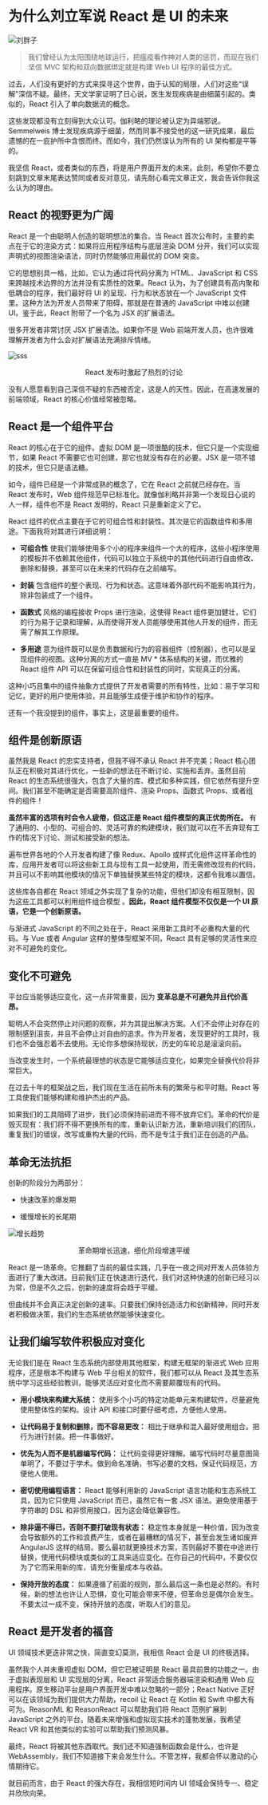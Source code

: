 # 为什么刘立军说 React 是 UI 的未来

![刘胖子](../img/llj.jpg)

> 我们曾经认为太阳围绕地球运行，把瘟疫看作神对人类的惩罚，而现在我们坚信 MVC 架构和双向数据绑定就是构建 Web UI 程序的最佳方式。

过去，人们没有更好的方式来探寻这个世界，由于认知的局限，人们对这些“误解”深信不疑。最终，天文学家证明了日心说，医生发现疾病是由细菌引起的。类似的，React 引入了单向数据流的概念。

这些发现都没有立刻得到大众认可。伽利略的理论被认定为异端邪说。Semmelweis 博士发现疾病源于细菌，然而同事不接受他的这一研究成果，最后遗憾的在一庇护所中含恨而终。而如今，我们仍然误认为所有的 UI 架构都是平等的。

我坚信 React，或者类似的东西，将是用户界面开发的未来。此刻，希望你不要立刻跳到文章末尾表达赞同或者反对意见，请先耐心看完文章正文，我会告诉你我这么认为的理由。

## React 的视野更为广阔

React 是一个由聪明人创造的聪明想法的集合。当 React 首次公布时，主要的卖点在于它的渲染方式：如果将应用程序结构与底层渲染 DOM 分开，我们可以实现声明式的视图渲染语法，同时仍然能够应用最优的 DOM 突变。

它的思想别具一格，比如，它认为通过将代码分离为 HTML、JavaScript 和 CSS 来跨越技术边界的方法并没有实质性的效果。React 认为，为了创建具有高内聚和低耦合的程序，我们最好将 UI 的呈现、行为和状态放在一个 JavaScript 文件里。这种方法为开发人员带来了阻碍，那就是在普通的 JavaScript 中难以创建 UI。鉴于此，React 附带了一个名为 JSX 的扩展语法。

很多开发者非常讨厌 JSX 扩展语法。如果你不是 Web 前端开发人员，也许很难理解开发者为什么会对扩展语法充满排斥情绪。

![sss](../img/微信图片_20180924161046.jpg)

<p style="text-align: center">React 发布时激起了热烈的讨论</p>

没有人愿意看到自己深信不疑的东西被否定，这是人的天性。因此，在高速发展的前端领域，React 的核心价值经常被忽略。

## React 是一个组件平台

React 的核心在于它的组件。虚拟 DOM 是一项很酷的技术，但它只是一个实现细节，如果 React 不需要它也可创建，那它也就没有存在的必要。JSX 是一项不错的技术，但它只是语法糖。

如今，组件已经是一个非常成熟的概念了，它在 React 之前就已经存在。当 React 发布时，Web 组件规范早已标准化。就像伽利略并非第一个发现日心说的人一样，组件也不是 React 发明的，React 只是重新定义了它。

React 组件的优点主要在于它的可组合性和封装性。其次是它的函数组件和多用途。下面我将对其进行详细说明：

- **可组合性** 使我们能够使用多个小的程序来组件一个大的程序，这些小程序使用的模板并不依赖其他组件，代码可以独立于系统中的其他代码进行自由修改、删除和替换，甚至可以在未来的代码存在之前编写。

- **封装** 包含组件的整个表现、行为和状态。这意味着外部代码不能影响其行为，除非包装成了一个组件。

- **函数式** 风格的编程接收 Props 进行渲染，这使得 React 组件更加健壮，它们的行为易于记录和理解，从而使得开发人员能够使用其他人开发的组件，而无需了解其工作原理。

- **多用途** 意为组件既可以是负责数据和行为的容器组件（控制器），也可以是呈现组件的视图。这种分离的方式一直是 MV * 体系结构的关键，而优雅的 React 组件 API 可以在保留可组合性和封装性的同时，实现真正的分离。

这种小巧且集中的组件抽象方式提供了开发者需要的所有特性，比如：易于学习和记忆，更好的用户使用体验，并且能够生成便于维护和协作的程序。

还有一个我没提到的组件，事实上，这是最重要的组件。

## 组件是创新原语

虽然我是 React 的忠实支持者，但我不得不承认 React 并不完美；React 核心团队正在积极对其进行优化，一些新的想法在不断讨论、实施和丢弃。虽然目前 React 的生态系统很强大，包含了大量的库、模式和多种实践，但它依然有提升空间。我们甚至不能确定是否需要高阶组件、渲染 Props、函数式 Props、或者组件的组件！

**虽然丰富的选项有时会令人疲倦，但这正是 React 组件模型的真正优势所在。** 有了通用的、小型的、可组合的、灵活可靠的构建模块，我们就可以在不丢弃现有工作的情况下讨论、测试和接受新的想法。

遍布世界各地的个人开发者构建了像 Redux、Apollo 或样式化组件这样革命性的库，应用开发者可以将这些新工具与现有工具一起使用，而无需修改现有的代码，并且可以不影响其他模块的情况下单独替换某些特定的模块，这都令我难以置信。

这些库各自都在 React 领域之外实现了复杂的功能，但他们却没有相互限制，因为这些工具都可以利用组件组合模型 。**因此，React 组件模型不仅仅是一个 UI 原语，它是一个创新原语。**

与渐进式 JavaScript 的不同之处在于，React 采用新工具时不必重构大量的代码。与 Vue 或者 Angular 这样的整体型框架不同，React 具有足够的灵活性来应对不可避免的变化。

## 变化不可避免

平台应当能够适应变化，这一点非常重要，因为 **变革总是不可避免并且代价高昂。**

聪明人不会突然停止对问题的观察，并为其提出解决方案。人们不会停止对存在的限制感到沮丧，并且不会停止对自由的追求。作为开发者，发现更好的工具时，我们也不会强忍着不去使用。无论你多想保持现状，历史的车轮总是滚滚向前。

当改变发生时，一个系统最理想的状态是它能够适应变化，如果完全替换代价将非常巨大。

在过去十年的框架战之后，我们现在生活在前所未有的繁荣与和平时期。React 等工具使我们能够构建和维护杰出的产品。

如果我们的工具阻碍了进步，我们必须保持前进而不得不放弃它们。革命的代价是毁灭现有：我们将不得不更换所有的库，重新认识新方法，重新培训我们的团队，重复我们的错误，改写或重构大量的代码，而不是专注于我们正在创造的产品。

## 革命无法抗拒

创新的阶段分为两部分：

- 快速改革的爆发期

- 缓慢增长的长尾期

![增长趋势](../img/微信图片_20180924161911.jpg)

<p style="text-align: center">革命期增长迅速，细化阶段增速平缓</p>

React 是一场革命。它推翻了当前的最佳实践，几乎在一夜之间对开发人员体验方面进行了重大改进。目前我们正在快速进行迭代，我们对这种快速的创新已经习以为常，但是不久之后，创新的速度将会趋于平缓。

但曲线并不会真正决定创新的速率。只要我们保持创造活力和创新精神，同时开发者积极做决策，我们的生态系统依然能够快速变化。

## 让我们编写软件积极应对变化

无论我们是在 React 生态系统内部使用其他框架，构建无框架的渐进式 Web 应用程序，还是根本不构建与 Web 平台相关的软件，我们都可以从 React 及其生态系统中学习这些经验教训，能够灵活应对变化而不需要颠覆现有的代码。

- **用小模块来构建大系统：** 使用多个小巧的特定功能单元来构建软件，尽量避免使用整体性的架构。设计 API 和接口时要仔细考虑，方便他人使用。

- **让代码易于复制和删除，而不容易更改：** 相比于继承和混入最好使用组合。把行为进行封装。把一件事做好。

- **优先为人而不是机器编写代码：** 让代码变得更好理解。编写代码时尽量意图简单明了，不要过于学术。做到命名准确，书写必要的文档，保证代码规范，方便他人使用。

- **密切使用编程语言：** React 能够利用新的 JavaScript 语言功能和生态系统工具，因为它只使用 JavaScript 而已，虽然它有一套 JSX 语法。避免使用基于字符串的 DSL 和非惯用接口，因为这会降低兼容性。

- **除非逼不得已，否则不要打破现有状态：** 稳定性本身就是一种价值，因为改变会导致额外的工作和浪费产生，或者在最糟糕的情况下，甚至会发生诸如废弃 AngularJS 这样的结局。要么最初就更换技术方案，否则最好不要在中途进行替换，使用代码模块或类似的工具来适应变化。在你自己的代码中，不要仅仅为了它而采用新的库，请充分衡量成本与收益。

- **保持开放的态度：** 如果遵循了前面的规则，那么最后这一条也是必然的。有时候，新的想法也许让人恐惧，变化可能会带来不便，但革命总是偶尔会发生。不要太过一成不变，保持开放的态度，听取人们的意见。

## React 是开发者的福音

UI 领域技术更迭非常之快，简直变幻莫测，我相信 React 会是 UI 的终极选择。

虽然我个人并未重视虚拟 DOM，但它已被证明是 React 最具前景的功能之一。由于虚拟表现层和 UI 实现层的分离，React 非常适合服务器端渲染和通用 Web 应用程序。原生移动平台是用户界面开发中难以忽略的一部分；React Native 正好可以在该领域为我们提供大力帮助，recoil 让 React 在 Kotlin 和 Swift 中都大有可为。ReasonML 和 ReasonReact 可以帮助我们将 React 范例扩展到 JavaScript 之外的平台。随着未来增强和虚拟现实技术的蓬勃发展，我希望 React VR 和其他类似的实验可以帮助我们预测风暴。

最终，React 将被其他东西取代。我们还不知道强制函数会是什么，也许是 WebAssembly，我们不知道接下来会发生什么。不管怎样，我都会怀以激动的心情期待它。

就目前而言，由于 React 的强大存在，我相信短时间内 UI 领域会保持专一、稳定并欣欣向荣。
